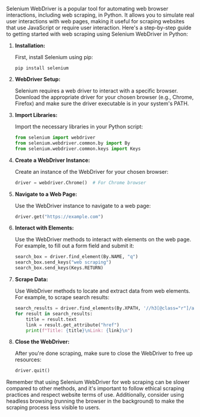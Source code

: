 Selenium WebDriver is a popular tool for automating web browser interactions, including web scraping, in Python. It allows you to simulate real user interactions with web pages, making it useful for scraping websites that use JavaScript or require user interaction. Here's a step-by-step guide to getting started with web scraping using Selenium WebDriver in Python:

1. **Installation:**

   First, install Selenium using pip:

   ```
   pip install selenium
   ```

2. **WebDriver Setup:**

   Selenium requires a web driver to interact with a specific browser. Download the appropriate driver for your chosen browser (e.g., Chrome, Firefox) and make sure the driver executable is in your system's PATH.

3. **Import Libraries:**

   Import the necessary libraries in your Python script:

   ```python
   from selenium import webdriver
   from selenium.webdriver.common.by import By
   from selenium.webdriver.common.keys import Keys
   ```

4. **Create a WebDriver Instance:**

   Create an instance of the WebDriver for your chosen browser:

   ```python
   driver = webdriver.Chrome()  # For Chrome browser
   ```

5. **Navigate to a Web Page:**

   Use the WebDriver instance to navigate to a web page:

   ```python
   driver.get("https://example.com")
   ```

6. **Interact with Elements:**

   Use the WebDriver methods to interact with elements on the web page. For example, to fill out a form field and submit it:

   ```python
   search_box = driver.find_element(By.NAME, "q")
   search_box.send_keys("web scraping")
   search_box.send_keys(Keys.RETURN)
   ```

7. **Scrape Data:**

   Use WebDriver methods to locate and extract data from web elements. For example, to scrape search results:

   ```python
   search_results = driver.find_elements(By.XPATH, '//h3[@class="r"]/a')
   for result in search_results:
       title = result.text
       link = result.get_attribute("href")
       print(f"Title: {title}\nLink: {link}\n")
   ```

8. **Close the WebDriver:**

   After you're done scraping, make sure to close the WebDriver to free up resources:

   ```python
   driver.quit()
   ```

Remember that using Selenium WebDriver for web scraping can be slower compared to other methods, and it's important to follow ethical scraping practices and respect website terms of use. Additionally, consider using headless browsing (running the browser in the background) to make the scraping process less visible to users.
